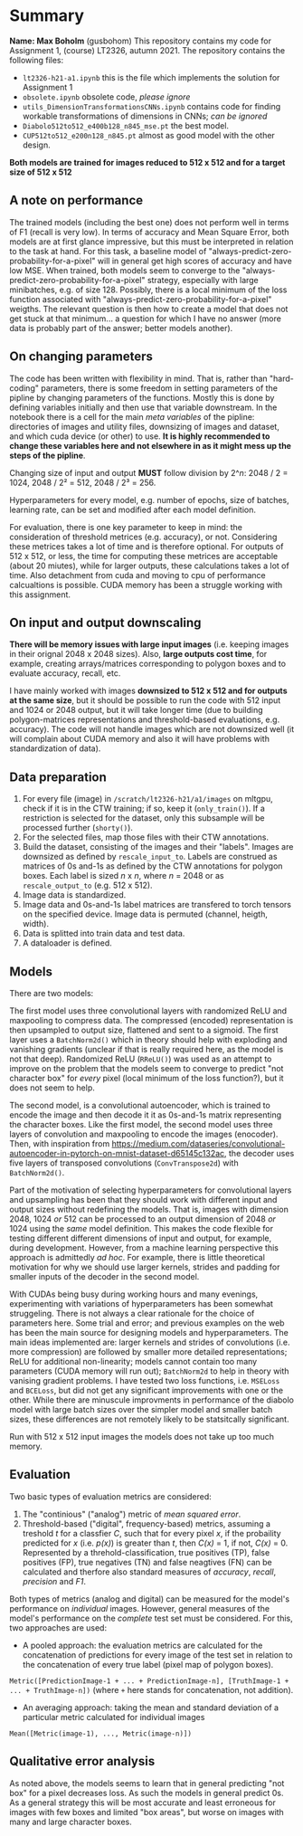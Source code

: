 # Summary
**Name: Max Boholm** (gusbohom)
This repository contains my code for Assignment 1, (course) LT2326, autumn 2021. The repository contains the following files:

*    `lt2326-h21-a1.ipynb` this is the file which implements the solution for Assignment 1
*    `obsolete.ipynb` obsolete code, *please ignore*
*    `utils_DimensionTransformationsCNNs.ipynb` contains code for finding workable transformations of dimensions in CNNs; *can be ignored*
*    `Diabolo512to512_e400b128_n845_mse.pt` the best model.
*    `CUP512to512_e200n128_n845.pt` almost as good model with the other design. 

**Both models are trained for images reduced to 512 x 512 and for a target size of 512 x 512**

## A note on performance
The trained models (including the best one) does not perform well in terms of F1 (recall is very low). In terms of accuracy and Mean Square Error, both models are at first glance impressive, but this must be interpreted in relation to the task at hand. For this task, a baseline model of "always-predict-zero-probability-for-a-pixel" will in general get high scores of accuracy and have low MSE. When trained, both models seem to converge to the "always-predict-zero-probability-for-a-pixel" strategy, especially with large minibatches, e.g. of size 128. Possibly, there is a local minimum of the loss function associated with "always-predict-zero-probability-for-a-pixel" weigths. The relevant question is then how to create a model that does not get stuck at that minimum... a question for which I have no answer (more data is probably part of the answer; better models another). 

## On changing parameters
The code has been written with flexibility in mind. That is, rather than "hard-coding" parameters, there is some freedom in setting parameters of the pipline by changing parameters of the functions. Mostly this is done by defining variables initially and then use that variable downstream. In the notebook there is a cell for the main *meta variables* of the pipline: directories of images and utility files, downsizing of images and dataset, and which cuda device (or other) to use. **It is highly recommended to change these variables here and not elsewhere in as it might mess up the steps of the pipline**.

Changing size of input and output **MUST** follow division by 2^*n*: 2048 / 2 = 1024, 2048 / 2² = 512, 2048 / 2³ = 256. 

Hyperparameters for every model, e.g. number of epochs, size of batches, learning rate, can be set and modified after each model definition. 

For evaluation, there is one key parameter to keep in mind: the consideration of threshold metrices (e.g. accuracy), or not. Considering these metrices takes a lot of time and is therefore optional. For outputs of 512 x 512, or less, the time for computing these metrices are acceptable (about 20 miutes), while for larger outputs, these calculations takes a lot of time. Also detachment from cuda and moving to cpu of performance calcualtions is possible. CUDA memory has been a struggle working with this assignment. 


## On input and output downscaling
**There will be memory issues with large input images** (i.e. keeping images in their orignal 2048 x 2048 sizes). Also, **large outputs cost time**, for example, creating arrays/matrices corresponding to polygon boxes and to evaluate accuracy, recall, etc.  

I have mainly worked with images **downsized to 512 x 512 and for outputs at the same size**, but it should be possible to run the code with 512 input and 1024 or 2048 output, but it will take longer time (due to building polygon-matrices representations and threshold-based evaluations, e.g. accuracy). The code will not handle images which are not downsized well (it will complain about CUDA memory and also it will have problems with standardization of data).   

## Data preparation

1.    For every file (image) in `/scratch/lt2326-h21/a1/images` on mltgpu, check if it is in the CTW training; if so, keep it (`only_train()`). If a restriction is selected for the dataset, only this subsample will be processed further (`shorty()`).
2.    For the selected files, map those files with their CTW annotations.
3.    Build the dataset, consisting of the images and their "labels". Images are downsized as defined by `rescale_input_to`. Labels are construed as matrices of 0s and-1s as defined by the CTW annotations for polygon boxes. Each label is sized *n* x *n*, where *n* = 2048 or as `rescale_output_to` (e.g. 512 x 512). 
4.    Image data is standardized.
5.    Image data and 0s-and-1s label matrices are transfered to torch tensors on the specified device. Image data is permuted (channel, heigth, width). 
6.    Data is splitted into train data and test data. 
7.    A dataloader is defined.
  

## Models
There are two models:

The first model uses three convolutional layers with randomized ReLU and maxpooling to compress data. The compressed (encoded) representation is then upsampled to output size, flattened and sent to a sigmoid. The first layer uses a `BatchNorm2d()` which in theory should help with exploding and vanishing gradients (unclear if that is really required here, as the model is not that deep). Randomized ReLU (`RReLU()`) was used as an attempt to improve on the problem that the models seem to converge to predict "not character box" for *every* pixel (local minimum of the loss function?), but it does not seem to help.

The second model, is a convolutional autoencoder, which is trained to encode the image and then decode it  it as 0s-and-1s matrix representing the character boxes. Like the first model, the second model uses three layers of convolution and maxpooling to encode the images (enocoder). Then, with inspiration from https://medium.com/dataseries/convolutional-autoencoder-in-pytorch-on-mnist-dataset-d65145c132ac, the decoder uses five layers of transposed convolutions (`ConvTranspose2d`) with `BatchNorm2d()`. 

Part of the motivation of selecting hyperparameters for convolutional layers and upsampling has been that they should work with different input and output sizes without redefining the models. That is, images with dimension 2048, 1024 *or* 512 can be processed to an output dimension of 2048 *or* 1024 using the *same* model definition. This makes the code flexible for testing different different dimensions of input and output, for example, during development. However, from a machine learning perspective this approach is admittedly *ad hoc*. For example, there is little theoretical motivation for why we should use larger kernels, strides and padding for smaller inputs of the decoder in the second model.

With CUDAs being busy during working hours and many evenings, experimenting with variations of hyperparameters has been somewhat struggeling. There is not always a clear rationale for the choice of parameters here. Some trial and error; and previous examples on the web has been the main source for designing models and hyperparameters. The main ideas implemented are: larger kernels and strides of convolutions (i.e. more compression) are followed by smaller more detailed representations; ReLU for additional non-linearity; models cannot contain too many parameters (CUDA memory will run out); `BatchNorm2d` to help in theory with vanising gradient problems. I have tested two loss functions, i.e. `MSELoss` and `BCELoss`, but did not get any significant improvements with one or the other. While there are minuscule improvments in performance of the diabolo model with large batch sizes over the simpler model and smaller batch sizes, these differences are not remotely likely to be statsitcally significant. 

Run with 512 x 512 input images the models does not take up too much memory. 


## Evaluation
Two basic types of evaluation metrics are considered:

1. The "continious" ("analog") metric of *mean squared error*.
2. Threshold-based ("digital", frequency-based) metrics, assuming a treshold *t* for a classfier *C*, such that for every pixel *x*, if the probaility predicted for *x* (i.e. *p(x)*) is greater than *t*, then *C(x)* = 1, if not, *C(x)* = 0. Represented by a threhold-classification, true positives (TP), false positives (FP), true negatives (TN) and false neagtives (FN) can be calculated and therfore also standard measures of *accuracy*, *recall*, *precision* and *F1*. 

Both types of metrics (analog and digital) can be measured for the model's performance on *individual* images. However, general measures of the model's performance on the *complete* test set must be considered. For this, two approaches are used:

*    A pooled approach: the evaluation metrics are calculated for the concatenation of predictions for every image of the test set in relation to the concatenation of every true label (pixel map of polygon boxes). 

`Metric([PredictionImage-1 + ... + PredictionImage-n], [TruthImage-1 + ... + TruthImage-n])` (where `+` here stands for concatenation, not addition). 
*    An averaging approach: taking the mean and standard deviation of a particular metric calculated for individual images 

`Mean([Metric(image-1), ..., Metric(image-n)])`    

## Qualitative error analysis
As noted above, the models seems to learn that in general predicting "not box" for a pixel decreases loss. As such the models in general predict 0s. As a general strategy this will be most accurate and least erroneous for images with few boxes and limited "box areas", but worse on images with many and large character boxes.
